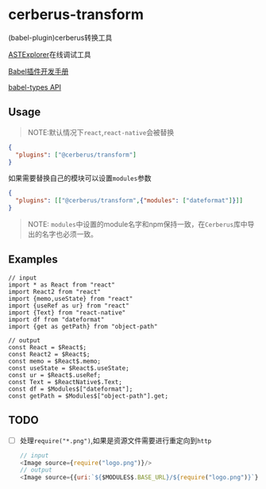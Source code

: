 # cerberus-transform

(babel-plugin)cerberus转换工具

[ASTExplorer](https://astexplorer.net/)在线调试工具

[Babel插件开发手册](https://github.com/jamiebuilds/babel-handbook/blob/master/translations/zh-Hans/plugin-handbook.md)

[babel-types API](https://babeljs.io/docs/en/babel-types)

## Usage

> NOTE:默认情况下`react`,`react-native`会被替换

```json
{
  "plugins": ["@cerberus/transform"]
}
```

如果需要替换自己的模块可以设置`modules`参数

```json
{
  "plugins": [["@cerberus/transform",{"modules": ["dateformat"]}]]
}
```

> NOTE: `modules`中设置的module名字和npm保持一致，在`Cerberus`库中导出的名字也必须一致。


## Examples

```
// input
import * as React from "react"
import React2 from "react"
import {memo,useState} from "react"
import {useRef as ur} from "react"
import {Text} from "react-native"
import df from "dateformat"
import {get as getPath} from "object-path"

// output
const React = $React$;
const React2 = $React$;
const memo = $React$.memo;
const useState = $React$.useState;
const ur = $React$.useRef;
const Text = $ReactNative$.Text;
const df = $Modules$["dateformat"];
const getPath = $Modules$["object-path"].get;
```

## TODO

- [ ] 处理`require("*.png")`,如果是资源文件需要进行重定向到`http`
    ```js 
    // input
    <Image source={require("logo.png")}/>
    // output
    <Image source={{uri:`${$MODULES$.BASE_URL}/${require("logo.png")}`}}/>
    ```
